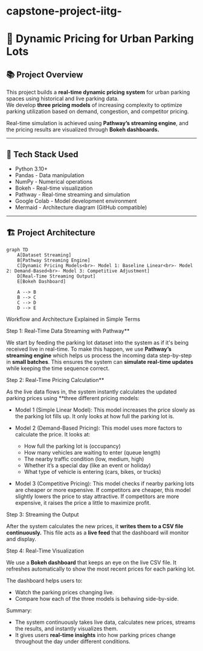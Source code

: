 # capstone-project-iitg-

# 🚗 Dynamic Pricing for Urban Parking Lots

## 📚 Project Overview
This project builds a **real-time dynamic pricing system** for urban parking spaces using historical and live parking data.  
We develop **three pricing models** of increasing complexity to optimize parking utilization based on demand, congestion, and competitor pricing.

Real-time simulation is achieved using **Pathway’s streaming engine**, and the pricing results are visualized through **Bokeh dashboards.**

---

## 🚀 Tech Stack Used
- Python 3.10+
- Pandas - Data manipulation
- NumPy - Numerical operations
- Bokeh - Real-time visualization
- Pathway - Real-time streaming and simulation
- Google Colab - Model development environment
- Mermaid - Architecture diagram (GitHub compatible)

---

## 🏗️ Project Architecture

```mermaid
graph TD
    A[Dataset Streaming]
    B[Pathway Streaming Engine]
    C[Dynamic Pricing Models<br>- Model 1: Baseline Linear<br>- Model 2: Demand-Based<br>- Model 3: Competitive Adjustment]
    D[Real-Time Streaming Output]
    E[Bokeh Dashboard]

    A --> B
    B --> C
    C --> D
    D --> E

```


Workflow and Architecture Explained in Simple Terms

Step 1: Real-Time Data Streaming with Pathway**

We start by feeding the parking lot dataset into the system as if it's being received live in real-time.
To make this happen, we use **Pathway’s streaming engine** which helps us process the incoming data step-by-step in **small batches**.
This ensures the system can **simulate real-time updates** while keeping the time sequence correct.



Step 2: Real-Time Pricing Calculation**

As the live data flows in, the system instantly calculates the updated parking prices using **three different pricing models:

* Model 1 (Simple Linear Model):
  This model increases the price slowly as the parking lot fills up. It only looks at how full the parking lot is.

* Model 2 (Demand-Based Pricing):
  This model uses more factors to calculate the price. It looks at:

  * How full the parking lot is (occupancy)
  * How many vehicles are waiting to enter (queue length)
  * The nearby traffic condition (low, medium, high)
  * Whether it’s a special day (like an event or holiday)
  * What type of vehicle is entering (cars, bikes, or trucks)

* Model 3 (Competitive Pricing):
  This model checks if nearby parking lots are cheaper or more expensive.
  If competitors are cheaper, this model slightly lowers the price to stay attractive.
  If competitors are more expensive, it raises the price a little to maximize profit.



Step 3: Streaming the Output

After the system calculates the new prices, it **writes them to a CSV file continuously.**
This file acts as a **live feed** that the dashboard will monitor and display.



Step 4: Real-Time Visualization

We use a **Bokeh dashboard** that keeps an eye on the live CSV file.
It refreshes automatically to show the most recent prices for each parking lot.

The dashboard helps users to:

* Watch the parking prices changing live.
* Compare how each of the three models is behaving side-by-side.


Summary:

* The system continuously takes live data, calculates new prices, streams the results, and instantly visualizes them.
* It gives users **real-time insights** into how parking prices change throughout the day under different conditions.
